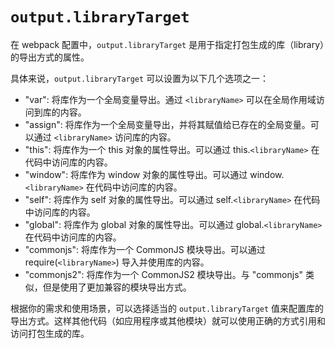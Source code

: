 # `output.libraryTarget`

在 webpack 配置中，`output.libraryTarget` 是用于指定打包生成的库（library）的导出方式的属性。

具体来说，`output.libraryTarget` 可以设置为以下几个选项之一：

- "var": 将库作为一个全局变量导出。通过 `<libraryName>` 可以在全局作用域访问到库的内容。
- "assign": 将库作为一个全局变量导出，并将其赋值给已存在的全局变量。可以通过 `<libraryName>` 访问库的内容。
- "this": 将库作为一个 this 对象的属性导出。可以通过 this.`<libraryName>` 在代码中访问库的内容。
- "window": 将库作为 window 对象的属性导出。可以通过 window.`<libraryName>` 在代码中访问库的内容。
- "self": 将库作为 self 对象的属性导出。可以通过 self.`<libraryName>` 在代码中访问库的内容。
- "global": 将库作为 global 对象的属性导出。可以通过 global.`<libraryName>` 在代码中访问库的内容。
- "commonjs": 将库作为一个 CommonJS 模块导出。可以通过 require(`<libraryName>`) 导入并使用库的内容。
- "commonjs2": 将库作为一个 CommonJS2 模块导出。与 "commonjs" 类似，但是使用了更加兼容的模块导出方式。

根据你的需求和使用场景，可以选择适当的 `output.libraryTarget` 值来配置库的导出方式。这样其他代码（如应用程序或其他模块）就可以使用正确的方式引用和访问打包生成的库。
